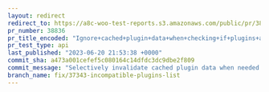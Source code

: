 ```yaml
---
layout: redirect
redirect_to: https://a8c-woo-test-reports.s3.amazonaws.com/public/pr/38836/api/index.html
pr_number: 38836
pr_title_encoded: "Ignore+cached+plugin+data+when+checking+if+plugins+are+WooCommerce-aware"
pr_test_type: api
last_published: "2023-06-20 21:53:38 +0000"
commit_sha: a473a001cefef5c080164c14dfdc3dc9dbe2f809
commit_message: "Selectively invalidate cached plugin data when needed."
branch_name: fix/37343-incompatible-plugins-list
---
```

